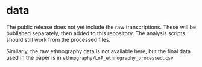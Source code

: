# data

The public release does not yet include the raw transcriptions.  These will be published separately, then added to this repository.  The analysis scripts should still work from the processed files.

Similarly, the raw ethnography data is not available here, but the final data used in the paper is in `ethnography/LoP_ethnography_processed.csv`